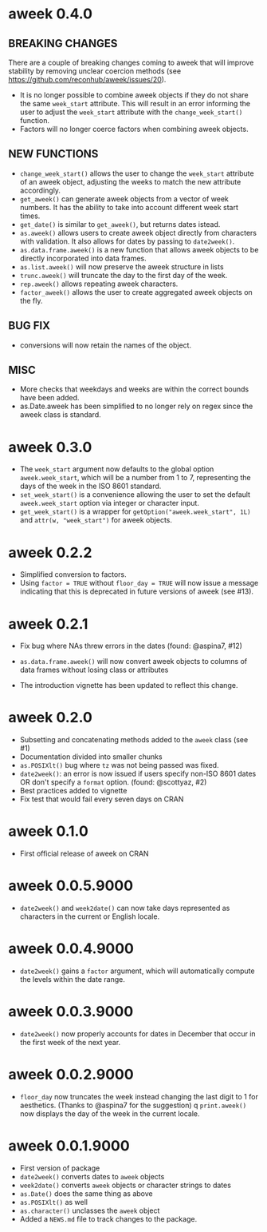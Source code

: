 # aweek 0.4.0

## BREAKING CHANGES

There are a couple of breaking changes coming to aweek that will improve
stability by removing unclear coercion methods
(see https://github.com/reconhub/aweek/issues/20).

* It is no longer possible to combine aweek objects if they do not share the
  same `week_start` attribute. This will result in an error informing the user
  to adjust the `week_start` attribute with the `change_week_start()` function.
* Factors will no longer coerce factors when combining aweek objects. 

## NEW FUNCTIONS

* `change_week_start()` allows the user to change the `week_start` attribute of
  an aweek object, adjusting the weeks to match the new attribute accordingly.
* `get_aweek()` can generate aweek objects from a vector of week numbers. It has
  the ability to take into account different week start times. 
* `get_date()` is similar to `get_aweek()`, but returns dates istead.
* `as.aweek()` allows users to create aweek object directly from characters with
  validation. It also allows for dates by passing to `date2week()`.
* `as.data.frame.aweek()` is a new function that allows aweek objects to be
  directly incorporated into data frames.
* `as.list.aweek()` will now preserve the aweek structure in lists
* `trunc.aweek()` will truncate the day to the first day of the week. 
* `rep.aweek()` allows repeating aweek characters.
* `factor_aweek()` allows the user to create aggregated aweek objects on the fly.

## BUG FIX

* conversions will now retain the names of the object.

## MISC

* More checks that weekdays and weeks are within the correct bounds have been
  added. 
* as.Date.aweek has been simplified to no longer rely on regex since the aweek
  class is standard.

# aweek 0.3.0

* The `week_start` argument now defaults to the global option `aweek.week_start`,
  which will be a number from 1 to 7, representing the days of the week in the
  ISO 8601 standard.
* `set_week_start()` is a convenience allowing the user to set the default 
  `aweek.week_start` option via integer or character input.
* `get_week_start()` is a wrapper for `getOption("aweek.week_start", 1L)` and
  `attr(w, "week_start")` for aweek objects.

# aweek 0.2.2

* Simplified conversion to factors.
* Using `factor = TRUE` without `floor_day = TRUE` will now issue a message
  indicating that this is deprecated in future versions of aweek (see #13).

# aweek 0.2.1

* Fix bug where NAs threw errors in the dates (found: @aspina7, #12)

* `as.data.frame.aweek()` will now convert aweek objects to columns of data
  frames without losing class or attributes
* The introduction vignette has been updated to reflect this change. 

# aweek 0.2.0

* Subsetting and concatenating methods added to the `aweek` class (see #1)
* Documentation divided into smaller chunks
* `as.POSIXlt()` bug where `tz` was not being passed was fixed.
* `date2week()`: an error is now issued if users specify non-ISO 8601 dates OR
  don't specify a `format` option. (found: @scottyaz, #2)
* Best practices added to vignette
* Fix test that would fail every seven days on CRAN

# aweek 0.1.0

* First official release of aweek on CRAN

# aweek 0.0.5.9000

* `date2week()` and `week2date()` can now take days represented as characters in
  the current or English locale. 

# aweek 0.0.4.9000

* `date2week()` gains a `factor` argument, which will automatically compute the
  levels within the date range.

# aweek 0.0.3.9000

* `date2week()` now properly accounts for dates in December that occur in the
  first week of the next year. 

# aweek 0.0.2.9000

* `floor_day` now truncates the week instead changing the last digit to 1 for
  aesthetics. (Thanks to @aspina7 for the suggestion)
q `print.aweek()` now displays the day of the week in the current locale.

# aweek 0.0.1.9000

* First version of package
* `date2week()` converts dates to `aweek` objects
* `week2date()` converts `aweek` objects or character strings to dates
* `as.Date()` does the same thing as above
* `as.POSIXlt()` as well
* `as.character()` unclasses the `aweek` object
* Added a `NEWS.md` file to track changes to the package.
